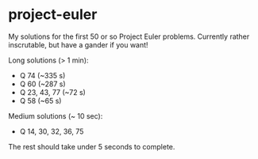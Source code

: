 # project-euler

My solutions for the first 50 or so Project Euler problems. Currently rather inscrutable, but have a gander if you want!

Long solutions (> 1 min):
 - Q 74 (~335 s)
 - Q 60 (~287 s)
 - Q 23, 43, 77 (~72 s)
 - Q 58 (~65 s)

Medium solutions (~ 10 sec):
 - Q 14, 30, 32, 36, 75

The rest should take under 5 seconds to complete.